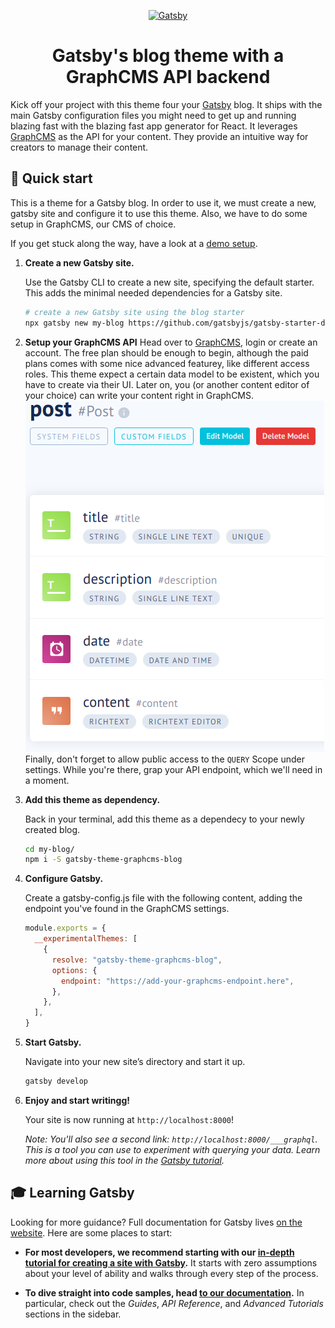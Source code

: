 <p align="center">
  <a href="https://www.gatsbyjs.org">
    <img alt="Gatsby" src="https://www.gatsbyjs.org/monogram.svg" width="60" />
  </a>
</p>
<h1 align="center">
  Gatsby's blog theme with a GraphCMS API backend
</h1>

Kick off your project with this theme four your [Gatsby](https://www.gatsbyjs.org) blog. It ships with the main Gatsby configuration files you might need to get up and running blazing fast with the blazing fast app generator for React. It leverages [GraphCMS](https://graphcms.com/) as the API for your content. They provide an intuitive way for creators to manage their content.

## 🚀 Quick start

This is a theme for a Gatsby blog. In order to use it, we must create a new, gatsby site and configure it to use this theme. Also, we have to do some setup in GraphCMS, our CMS of choice.

If you get stuck along the way, have a look at a [demo setup](https://github.com/kriswep/gatsby-theme-graphcms/tree/master/samples/blog).

1.  **Create a new Gatsby site.**

    Use the Gatsby CLI to create a new site, specifying the default starter. This adds the minimal needed dependencies for a Gatsby site.

    ```sh
    # create a new Gatsby site using the blog starter
    npx gatsby new my-blog https://github.com/gatsbyjs/gatsby-starter-default
    ```

1. **Setup your GraphCMS API**
    Head over to [GraphCMS](https://graphcms.com/), login or create an account. The free plan should be enough to begin, although the paid plans comes with some nice advanced featurey, like different access roles. This theme expect a certain data model to be existent, which you have to create via their UI. Later on, you (or another content editor of your choice) can write your content right in GraphCMS.
    <img alt="The needed GraphCMS data model" src="./graphcms-model.png"  />
    Finally, don't forget to allow public access to the `QUERY` Scope under settings. While you're there, grap your API endpoint, which we'll need in a moment.

1. **Add this theme as dependency.**

    Back in your terminal, add this theme as a dependecy to your newly created blog.

    ```sh
    cd my-blog/
    npm i -S gatsby-theme-graphcms-blog
    ```

1. **Configure Gatsby.**

    Create a gatsby-config.js file with the following content, adding the endpoint you've found in the GraphCMS settings.

    ```javascript
    module.exports = {
      __experimentalThemes: [
        {
          resolve: "gatsby-theme-graphcms-blog",
          options: {
            endpoint: "https://add-your-graphcms-endpoint.here",
          },
        },
      ],
    }
    ```

1.  **Start Gatsby.**

    Navigate into your new site’s directory and start it up.

    ```sh
    gatsby develop
    ```

1.  **Enjoy and start writingg!**

    Your site is now running at `http://localhost:8000`!

    _Note: You'll also see a second link: _`http://localhost:8000/___graphql`_. This is a tool you can use to experiment with querying your data. Learn more about using this tool in the [Gatsby tutorial](https://www.gatsbyjs.org/tutorial/part-five/#introducing-graphiql)._


## 🎓 Learning Gatsby

Looking for more guidance? Full documentation for Gatsby lives [on the website](https://www.gatsbyjs.org/). Here are some places to start:

- **For most developers, we recommend starting with our [in-depth tutorial for creating a site with Gatsby](https://www.gatsbyjs.org/tutorial/).** It starts with zero assumptions about your level of ability and walks through every step of the process.

- **To dive straight into code samples, head [to our documentation](https://www.gatsbyjs.org/docs/).** In particular, check out the _Guides_, _API Reference_, and _Advanced Tutorials_ sections in the sidebar.
